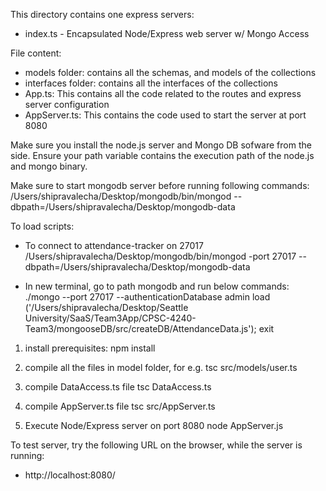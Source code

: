 This directory contains one express servers:
* index.ts - Encapsulated Node/Express web server w/ Mongo Access

File content:
- models folder: contains all the schemas, and models of the collections
- interfaces folder: contains all the interfaces of the collections
- App.ts: This contains all the code related to the routes and express server configuration
- AppServer.ts: This contains the code used to start the server at port 8080

Make sure you install the node.js server and Mongo DB sofware from the side.  Ensure your path variable contains the execution path of the node.js and mongo binary.

Make sure to start mongodb server before running following commands:
    /Users/shipravalecha/Desktop/mongodb/bin/mongod --dbpath=/Users/shipravalecha/Desktop/mongodb-data

To load scripts: 

- To connect to attendance-tracker on 27017
    /Users/shipravalecha/Desktop/mongodb/bin/mongod -port 27017 --dbpath=/Users/shipravalecha/Desktop/mongodb-data

- In new terminal, go to path mongodb and run below commands: 
    ./mongo --port 27017 --authenticationDatabase admin
    load ('/Users/shipravalecha/Desktop/Seattle University/SaaS/Team3App/CPSC-4240-Team3/mongooseDB/src/createDB/AttendanceData.js');
    exit

1. install prerequisites: npm install

2. compile all the files in model folder, for e.g.
    tsc src/models/user.ts

3. compile DataAccess.ts file
    tsc DataAccess.ts

4. compile AppServer.ts file
    tsc src/AppServer.ts

5. Execute Node/Express server on port 8080
    node AppServer.js

To test server, try the following URL on the browser, while the server is running:
* http://localhost:8080/
